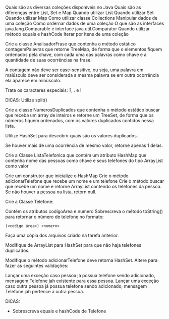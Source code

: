 Quais são as diversas coleções disponíveis no Java
Quais são as diferenças entre List, Set e Map
Quando utilizar List
Quando utilizar Set
Quando utilizar Map
Como utilizar classe Collections
Manipular dados de uma coleção
Como ordernar dados de uma coleção
O que são as interfaces java.lang.Comparable e interface java.util.Comparator
Quando utilizar método equals e hashCode
Iterar por itens de uma coleção


Crie a classe AnalisadorFrase que contenha o método estático contagemPalavras que retorne TreeMap, de forma que o elementos fiquem ordenados pela chave, com cada uma das palavras como chave e a quantidade de suas ocorrências na frase.

A contagem não deve ser case-sensitive, ou seja, uma palavra em maiúsculo deve ser considerada a mesma palavra se em outra ocorrência ela aparece em minúsculo.

Trate os caracteres especiais: ?, . e !


DICAS: Utilize split()


Crie a classe NumerosDuplicados que contenha o método estático buscar que receba um array de inteiros e retorne um TreeSet, de forma que os números fiquem ordenados, com os valores duplicados contidos nessa lista.

Utilize HashSet para descobrir quais são os valores duplicados.

Se houver mais de uma ocorrência de mesmo valor, retorne apenas 1 delas.


Crie a Classe ListaTelefonica que contém um atributo HashMap que contenha nome das pessoas como chave e seus telefones do tipo ArrayList<Telefone> como valor

Crie um construtor que inicialize o HashMap
Crie o método adicionarTelefone que recebe um nome e um telefone
Crie o método buscar que recebe um nome e retorne ArrayList<Telefone> contendo os telefones da pessoa. Se não houver a pessoa na lista, retorn null.

Crie a Classe Telefone:

Contém os atributos codigoArea e numero
Sobrescreva o método toString() para retornar o número de telefone no formato:

  `(<codigo área>) <numero>`  
  
  
  Faça uma cópia dos arquivos criado na tarefa anterior.

Modifique de ArrayList<Telefone> para HashSet<Telefone> para que não haja telefones duplicados.

Modifique o método adicionarTelefone deve retorna HashSet<Telefone>. Altere para fazer as seguintes validações:

Lançar uma exceção caso pessoa já possua telefone sendo adicionado, mensagem Telefone jah existente para essa pessoa.
Lançar uma exceção caso outra pessoa já possua telefone sendo adicionado, mensagem Telefone jah pertence a outra pessoa.

DICAS:
- Sobrescreva equals e hashCode de Telefone



